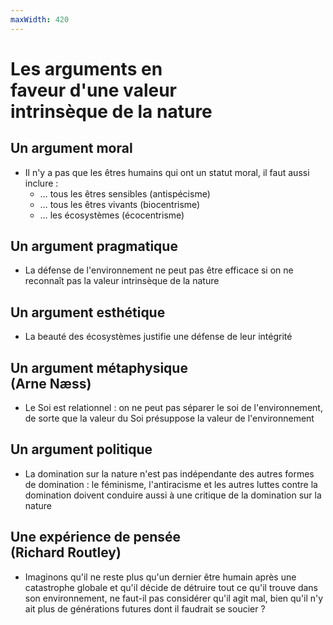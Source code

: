 ```yaml
---
maxWidth: 420
---
```


# **Les arguments en <br>faveur d'une valeur <br>intrinsèque de la nature**

## Un argument moral
- Il n'y a pas que les êtres
humains qui ont un statut
moral, il faut aussi inclure :
  - … tous les êtres sensibles
  (antispécisme)
  - … tous les êtres vivants
  (biocentrisme)
  - … les écosystèmes
  (écocentrisme)

## Un argument pragmatique
- La défense de l'environnement ne peut pas
être efficace si on ne reconnaît pas
la valeur intrinsèque de la nature

## Un argument esthétique
- La beauté des écosystèmes justifie
une défense de leur intégrité

## Un argument métaphysique<br>(Arne Næss)
- Le Soi est relationnel : on ne peut pas séparer
le soi de l'environnement, de sorte que la valeur
du Soi présuppose la valeur de l'environnement

## Un argument politique
- La domination sur la nature n'est pas indépendante
des autres formes de domination : le féminisme,
l'antiracisme et les autres luttes contre la
domination doivent conduire aussi à une
critique de la domination sur la nature

## Une expérience de pensée<br>(Richard Routley)
- Imaginons qu'il ne reste plus qu'un dernier être
humain après une catastrophe globale et qu'il décide
de détruire tout ce qu'il trouve dans son environnement,
ne faut-il pas considérer qu'il agit mal, bien qu'il n'y
ait plus de générations futures dont il faudrait se soucier ?